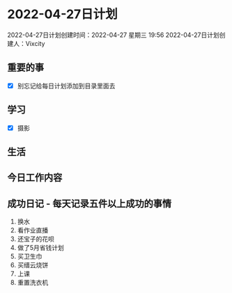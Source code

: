 # 2022-04-27日计划

2022-04-27日计划创建时间：2022-04-27 星期三  19:56
2022-04-27日计划创建人：Vixcity

## 重要的事
- [x] 别忘记给每日计划添加到目录里面去

## 学习
- [x] 摄影

## 生活

## 今日工作内容

## 成功日记 - 每天记录五件以上成功的事情
1. 换水
2. 看作业直播
3. 还宝子的花呗
4. 做了5月省钱计划
5. 买卫生巾
6. 买缙云烧饼
7. 上课
8. 重置洗衣机